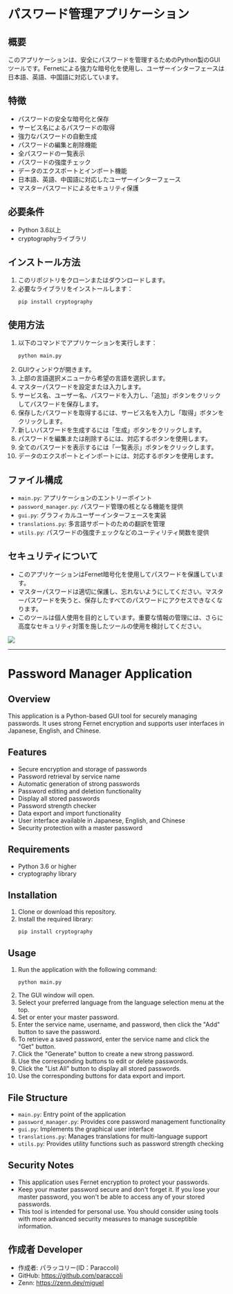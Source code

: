 # パスワード管理アプリケーション

## 概要
このアプリケーションは、安全にパスワードを管理するためのPython製のGUIツールです。Fernetによる強力な暗号化を使用し、ユーザーインターフェースは日本語、英語、中国語に対応しています。

## 特徴
- パスワードの安全な暗号化と保存
- サービス名によるパスワードの取得
- 強力なパスワードの自動生成
- パスワードの編集と削除機能
- 全パスワードの一覧表示
- パスワードの強度チェック
- データのエクスポートとインポート機能
- 日本語、英語、中国語に対応したユーザーインターフェース
- マスターパスワードによるセキュリティ保護

## 必要条件
- Python 3.6以上
- cryptographyライブラリ

## インストール方法
1. このリポジトリをクローンまたはダウンロードします。
2. 必要なライブラリをインストールします：
   ```
   pip install cryptography
   ```

## 使用方法
1. 以下のコマンドでアプリケーションを実行します：
   ```
   python main.py
   ```
2. GUIウィンドウが開きます。
3. 上部の言語選択メニューから希望の言語を選択します。
4. マスターパスワードを設定または入力します。
5. サービス名、ユーザー名、パスワードを入力し、「追加」ボタンをクリックしてパスワードを保存します。
6. 保存したパスワードを取得するには、サービス名を入力し「取得」ボタンをクリックします。
7. 新しいパスワードを生成するには「生成」ボタンをクリックします。
8. パスワードを編集または削除するには、対応するボタンを使用します。
9. 全てのパスワードを表示するには「一覧表示」ボタンをクリックします。
10. データのエクスポートとインポートには、対応するボタンを使用します。

## ファイル構成
- `main.py`: アプリケーションのエントリーポイント
- `password_manager.py`: パスワード管理の核となる機能を提供
- `gui.py`: グラフィカルユーザーインターフェースを実装
- `translations.py`: 多言語サポートのための翻訳を管理
- `utils.py`: パスワードの強度チェックなどのユーティリティ関数を提供

## セキュリティについて
- このアプリケーションはFernet暗号化を使用してパスワードを保護しています。
- マスターパスワードは適切に保護し、忘れないようにしてください。マスターパスワードを失うと、保存したすべてのパスワードにアクセスできなくなります。
- このツールは個人使用を目的としています。重要な情報の管理には、さらに高度なセキュリティ対策を施したツールの使用を検討してください。

<img src="https://github.com/xM1guel/Password-Manager/blob/main/image.png" wigth="40" hight="20">

---

# Password Manager Application

## Overview
This application is a Python-based GUI tool for securely managing passwords. It uses strong Fernet encryption and supports user interfaces in Japanese, English, and Chinese.

## Features
- Secure encryption and storage of passwords
- Password retrieval by service name
- Automatic generation of strong passwords
- Password editing and deletion functionality
- Display all stored passwords
- Password strength checker
- Data export and import functionality
- User interface available in Japanese, English, and Chinese
- Security protection with a master password

## Requirements
- Python 3.6 or higher
- cryptography library

## Installation
1. Clone or download this repository.
2. Install the required library:
   ```
   pip install cryptography
   ```

## Usage
1. Run the application with the following command:
   ```
   python main.py
   ```
2. The GUI window will open.
3. Select your preferred language from the language selection menu at the top.
4. Set or enter your master password.
5. Enter the service name, username, and password, then click the "Add" button to save the password.
6. To retrieve a saved password, enter the service name and click the "Get" button.
7. Click the "Generate" button to create a new strong password.
8. Use the corresponding buttons to edit or delete passwords.
9. Click the "List All" button to display all stored passwords.
10. Use the corresponding buttons for data export and import.

## File Structure
- `main.py`: Entry point of the application
- `password_manager.py`: Provides core password management functionality
- `gui.py`: Implements the graphical user interface
- `translations.py`: Manages translations for multi-language support
- `utils.py`: Provides utility functions such as password strength checking

## Security Notes
- This application uses Fernet encryption to protect your passwords.
- Keep your master password secure and don't forget it. If you lose your master password, you won't be able to access any of your stored passwords.
- This tool is intended for personal use. You should consider using tools with more advanced security measures to manage susceptible information.


## **作成者 Developer**

- 作成者: パラッコリー(ID：Paraccoli)
- GitHub: https://github.com/paraccoli
- Zenn: https://zenn.dev/miguel
